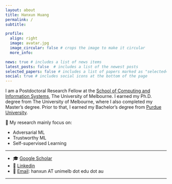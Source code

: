 ```yaml
---
layout: about
title: Hanxun Huang
permalink: /
subtitle:

profile:
  align: right
  image: avatar.jpg
  image_circular: false # crops the image to make it circular
  more_info: 

news: true # includes a list of news items
latest_posts: false  # includes a list of the newest posts
selected_papers: false # includes a list of papers marked as "selected={true}"
social: true # includes social icons at the bottom of the page
---
```


I am a Postdoctoral Research Fellow at the [School of Computing and Information Systems](https://cis.unimelb.edu.au/), The University of Melbourne. I earned my Ph.D. degree from The University of Melbourne, where I also completed my Master’s degree. Prior to that, I earned my Bachelor’s degree from [Purdue University](https://www.cs.purdue.edu/). 

🔭 My research mainly focus on:
- Adversarial ML
- Trustworthy ML
- Self-supervised Learning

---
- 🎓 [Google Scholar](https://scholar.google.com.au/citations?user=8CxZe3IAAAAJ&hl=en)
- 💼 [Linkedin](https://www.linkedin.com/in/hanxunh/)
- 📧 [Email](): hanxun AT unimelb dot edu dot au

---



